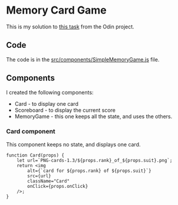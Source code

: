 # Memory Card Game

This is my solution to [this task](https://www.theodinproject.com/lessons/node-path-javascript-memory-card) from the Odin project.

## Code

The code is in the [src/components/SimpleMemoryGame.js](src/components/SimpleMemoryGame.js) file.

## Components

I created the following components:

* Card - to display one card
* Scoreboard - to display the current score
* MemoryGame - this one keeps all the state, and uses the others.

### Card component

This component keeps no state, and displays one card.

```
function Card(props) {
    let url=`PNG-cards-1.3/${props.rank}_of_${props.suit}.png`;
    return <img 
        alt={`card for ${props.rank} of ${props.suit}`} 
        src={url} 
        className="Card" 
        onClick={props.onClick}
    />;
}
```

